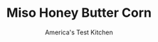 ---
layout: ../../layouts/MarkdownPostLayout.astro
title: Miso Honey Butter Corn
author: America's Test Kitchen
pubDate: 2023-03-15
description: "It takes a sweet touch to bring out corns full potential."
image_url: https://res.cloudinary.com/hksqkdlah/image/upload/ar_1:1,c_fill,dpr_2.0,f_auto,fl_lossy.progressive.strip_profile,g_faces:auto,q_auto:low,w_344/SFS_Miso-Butter-Corn_5_drme2x
tags: ["Side Dishes","Vegetables"]
calories: 1193
protein: 5
carbohydrates: 34
fats: 
fiber: 3
ingredients: ["2 tablespoons, vegetable oil","6 ears, corn, kernels cut from cobs (4½ cups)","3/4 teaspoon, table salt","1/2 teaspoon, pepper","3 tablespoons, unsalted butter, cut into 3 pieces","2 , scallions, sliced thin on bias","1 tablespoon, honey","1 tablespoon, white miso","1 teaspoon, soy sauce"]
serves: 4
time: "30 minutes"
instructions: ["Heat oil in 12-inch nonstick skillet over medium-high heat until shimmering. Add corn, salt, and pepper and cook, stirring occasionally, until tender and spotty brown, 8 to 10 minutes.","Off heat, stir in butter, scallions, honey, miso, and soy sauce until butter is melted and mixture is combined, about 30 seconds. Serve."]
nutrition: ["458 mg Potassium","151 mg Phosphorus","15 mg Calcium","1 mg Iron","62 mg Magnesium","440 mg Sodium","17 g Fat","2 mg Niacin (B3)","7 g Monounsaturated","2 g Polyunsaturated","11 mg Vitamin C","22 mg Cholesterol","6 g Saturated","3 g Fiber","70 µg Folate (food)","14 g Sugars","18 µg Vitamin K","128 g Water","34 g Carbs","70 µg Folate equivalent (total)","5 g Protein","1 mg Vitamin E","90 µg Vitamin A","298 kcal Energy","4 g Sugars, added","1193 calories"]
notes: "We prefer fresh corn in this recipe, but you can substitute 4½ cups of thawed frozen corn, if desired."
---